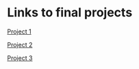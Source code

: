 # Links to final projects
[Project 1](https://github.com/abjoines/openFrameworks/tree/master/Project_1_Narrative)

[Project 2](https://github.com/abjoines/openFrameworks/tree/master/Project_2)

[Project 3](https://github.com/abjoines/openFrameworks/tree/master/Project_3)
